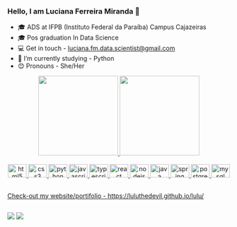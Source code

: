 ### Hello, I am Luciana Ferreira Miranda 🧩

- :mortar_board: ADS at IFPB (Instituto Federal da Paraíba) Campus Cajazeiras
- :mortar_board: Pos graduation In Data Science
- :computer: Get in touch - luciana.fm.data.scientist@gmail.com
- :seedling: I’m currently studying - Python
- :blush: Pronouns - She/Her

<div align="center">
  <a href="https://github.com/luluthedevil">
  <img height="180rem" src="https://github-profile-summary-cards.vercel.app/api/cards/most-commit-language?username=luluthedevil&theme=tokyonight"/>
  <img height="180em" src="https://github-readme-stats.vercel.app/api/top-langs/?username=luluthedevil&layout=compact&langs_count=7&theme=tokyonight"/>
</div>
  
<div style="display: inline_block" align="center"><br>
  <img src="https://cdn.jsdelivr.net/gh/devicons/devicon/icons/html5/html5-original.svg" height="30" width="42" alt="html5 logo"  />
  <img src="https://cdn.jsdelivr.net/gh/devicons/devicon/icons/css3/css3-original.svg" height="30" width="42" alt="css3 logo"  />
  <img src="https://cdn.jsdelivr.net/gh/devicons/devicon/icons/python/python-original.svg" height="30" width="42" alt="python logo"  />
  <img src="https://cdn.jsdelivr.net/gh/devicons/devicon/icons/javascript/javascript-original.svg" height="30" width="42" alt="javascript logo"  />
  <img src="https://cdn.jsdelivr.net/gh/devicons/devicon/icons/typescript/typescript-plain.svg" height="30" width="42" alt="typescript logo"  />
  <img src="https://cdn.jsdelivr.net/gh/devicons/devicon/icons/react/react-original.svg" height="30" width="42" alt="react logo"  />
  <img src="https://cdn.jsdelivr.net/gh/devicons/devicon/icons/nodejs/nodejs-original.svg" height="30" width="42" alt="nodejs logo"  />
  <img src="https://cdn.jsdelivr.net/gh/devicons/devicon/icons/java/java-original.svg" height="30" width="42" alt="java logo"  />
  <img src="https://cdn.jsdelivr.net/gh/devicons/devicon/icons/spring/spring-original.svg" height="30" width="42" alt="spring logo"  />
  <img src="https://cdn.jsdelivr.net/gh/devicons/devicon/icons/postgresql/postgresql-original.svg" height="30" width="42" alt="postgresql logo"  />
  <img src="https://cdn.jsdelivr.net/gh/devicons/devicon/icons/mysql/mysql-original.svg" height="30" width="42" alt="mysql logo"  />
  
</div>
  
  ##
  Check-out my website/portifolio - https://luluthedevil.github.io/lulu/
  ##
  
<div> 
  <a href="https://www.linkedin.com/in/luciana-ferreira-miranda/" target="_blank"><img src="https://img.shields.io/badge/-LinkedIn-%230077B5?style=for-the-badge&logo=linkedin&logoColor=white" target="_blank"></a> 
  <a href = "mailto:luluthedevil6666@gmail.com"><img src="https://img.shields.io/badge/-Gmail-%23333?style=for-the-badge&logo=Gmail&logoColor=white" target="_blank"></a>
 
</div>
